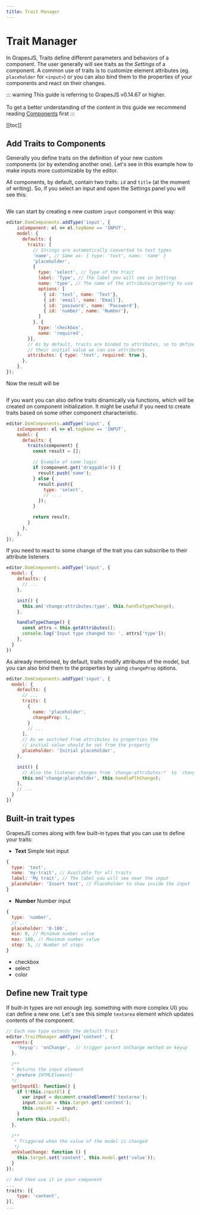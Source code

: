 ```yaml
---
title: Trait Manager
---
```


# Trait Manager

In GrapesJS, Traits define different parameters and behaviors of a component. The user generally will see traits as the *Settings* of a component. A common use of traits is to customize element attributes (eg. `placeholder` for `<input>`) or you can also bind them to the properties of your components and react on their changes.

::: warning
This guide is referring to GrapesJS v0.14.67 or higher.<br><br>
To get a better understanding of the content in this guide we recommend reading [Components](Components.html) first
:::

[[toc]]




## Add Traits to Components

Generally you define traits on the definition of your new custom components (or by extending another one). Let's see in this example how to make inputs more customizable by the editor.

All components, by default, contain two traits: `id` and `title` (at the moment of writing). So, if you select an input and open the Settings panel you will see this:

<img :src="$withBase('/default-traits.png')">

We can start by creating e new custom `input` component in this way:

```js
editor.DomComponents.addType('input', {
    isComponent: el => el.tagName == 'INPUT',
    model: {
      defaults: {
        traits: [
          // Strings are automatically converted to text types
          'name', // Same as: { type: 'text', name: 'name' }
          'placeholder',
          {
            type: 'select', // Type of the trait
            label: 'Type', // The label you will see in Settings
            name: 'type', // The name of the attribute/property to use on component
            options: [
              { id: 'text', name: 'Text'},
              { id: 'email', name: 'Email'},
              { id: 'password', name: 'Password'},
              { id: 'number', name: 'Number'},
            ]
          }, {
            type: 'checkbox',
            name: 'required',
        }],
        // As by default, traits are binded to attributes, so to define
        // their initial value we can use attributes
        attributes: { type: 'text', required: true },
      },
    },
});
```

Now the result will be

<img :src="$withBase('/input-custom-traits.png')">

If you want you can also define traits dinamically via functions, which will be created on component initialization. It might be useful if you need to create traits based on some other component characteristic.

```js
editor.DomComponents.addType('input', {
    isComponent: el => el.tagName == 'INPUT',
    model: {
      defaults: {
        traits(component) {
          const result = [];

          // Example of some logic
          if (component.get('draggable')) {
            result.push('name');
          } else {
            result.push({
              type: 'select',
              // ....
            });
          }

          return result;
        }
      },
    },
});
```

If you need to react to some change of the trait you can subscribe to their attribute listeners

```js
editor.DomComponents.addType('input', {
  model: {
    defaults: {
      // ...
    },

    init() {
      this.on('change:attributes:type', this.handleTypeChange);
    },

    handleTypeChange() {
      const attrs = this.getAttributes();
      console.log('Input type changed to: ', attrs['type']);
    },
  }
})
```

As already mentioned, by default, traits modify attributes of the model, but you can also bind them to the properties by using `changeProp` options.

```js
editor.DomComponents.addType('input', {
  model: {
    defaults: {
      // ...
      traits: [
        {
          name: 'placeholder',
          changeProp: 1,
        }
        // ...
      ],
      // As we switched from attributes to properties the
      // initial value should be set from the property
      placeholder: 'Initial placeholder',
    },

    init() {
      // Also the listener changes from `change:attributes:*` to `change:*`
      this.on('change:placeholder', this.handlePlhChange);
    },
    // ...
  }
})
```

## Built-in trait types

GrapesJS comes along with few built-in types that you can use to define your traits:

* **Text**
Simple text input
```js
{
  type: 'text',
  name: 'my-trait', // Available for all traits
  label: 'My trait', // The label you will see near the input
  placeholder: 'Insert text', // Placeholder to show inside the input
}
```
* **Number**
Number input
```js
{
  type: 'number',
  // ...
  placeholder: '0-100',
  min: 0, // Minimum number value
  max: 100, // Maximum number value
  step: 5, // Number of steps
}
```
* checkbox
* select
* color



## Define new Trait type

If built-in types are not enough (eg. something with more complex UI) you can define a new one.
Let's see this simple `textarea` element which updates contents of the component.

```js
// Each new type extends the default Trait
editor.TraitManager.addType('content', {
  events:{
    'keyup': 'onChange',  // trigger parent onChange method on keyup
  },

  /**
  * Returns the input element
  * @return {HTMLElement}
  */
  getInputEl: function() {
    if (!this.inputEl) {
      var input = document.createElement('textarea');
      input.value = this.target.get('content');
      this.inputEl = input;
    }
    return this.inputEl;
  },

  /**
   * Triggered when the value of the model is changed
   */
  onValueChange: function () {
    this.target.set('content', this.model.get('value'));
  }
});

// And then use it in your component
...
traits: [{
    type: 'content',
}],
...
```

